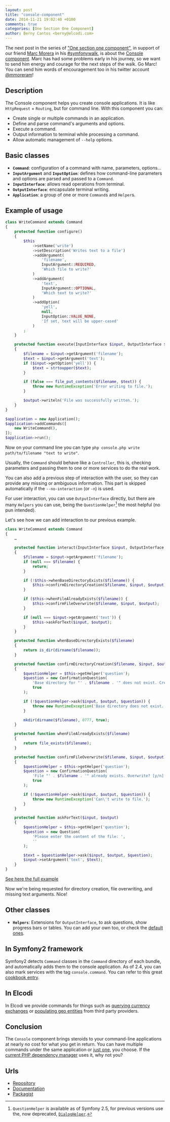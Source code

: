 ```yaml
---
layout: post
title: "console-component"
date: 2014-11-21 19:02:40 +0100
comments: true
categories: [One Section One Component] 
author: Berny Cantos <berny@elcodi.com>
---
```

The next post in the series of ["One section one component"](/blog/categories/one-section-one-component/), in support of our friend [Marc Morera](https://github.com/mmoreram) in his [#symfonywalk](https://twitter.com/hashtag/symfonywalk?f=realtime), is about the [Console component](http://symfony.com/doc/current/components/console). Marc has had some problems early in his journey, so we want to send him energy and courage for the next steps of the walk. Go Marc! You can send him words of encouragement too in his twitter account [@mmoreram](https://twitter.com/mmoreram)!

## Description

The Console component helps you create console applications. It is like `HttpRequest` + `Routing`, but for command line. With this component you can:

- Create single or multiple commands in an application.
- Define and parse command's arguments and options.
- Execute a command.
- Output information to terminal while processing a command.
- Allow automatic management of `--help` options.

## Basic classes

- **`Command`**: configuration of a command with name, parameters, options…
- **`InputArgument`** and **`InputOption`**: defines how command-line parameters and options are parsed and passed to a `Command`.
- **`InputInterface`**: allows read operations from terminal.
- **`OutputInterface`**: encapsulate terminal writing.
- **`Application`**: a group of one or more `Command`s and `Helper`s.

## Example of usage

```php
class WriteCommand extends Command
{
    protected function configure()
    {
        $this
            ->setName('write')
            ->setDescription('Writes text to a file')
            ->addArgument(
                'filename',
                InputArgument::REQUIRED,
                'Which file to write?'
            )
            ->addArgument(
                'text',
                InputArgument::OPTIONAL,
                'Which text to write?'
            )
            ->addOption(
                'yell',
                null,
                InputOption::VALUE_NONE,
                'If set, text will be upper-cased'
            )
        ;
    }

    protected function execute(InputInterface $input, OutputInterface $output)
    {
        $filename = $input->getArgument('filename');
        $text = $input->getArgument('text');
        if ($input->getOption('yell')) {
            $text = strtoupper($text);
        }

        if (false === file_put_contents($filename, $text)) {
            throw new RuntimeException('Error writing to file.');
        }

        $output->writeln('File was successfully written.');
    }
}

$application = new Application();
$application->addCommands([
    new WriteCommand(),
]);
$application->run();
```

Now on your command line you can type `php console.php write path/to/filename "text to write"`.

Usually, the `Command` should behave like a `Controller`, this is, checking parameters and passing them to one or more services to do the real work.

You can also add a previous step of interaction with the user, so they can provide any missing or ambiguous information. This part is skipped automatically if the `--no-interaction` (or `-n`) is used.

For user interaction, you can use `OutputInterface` directly, but there are many `Helpers` you can use, being the `QuestionHelper`[^console-1] the most helpful (no pun intended).

Let's see how we can add interaction to our previous example.

```php
class WriteCommand extends Command
{
    …

    protected function interact(InputInterface $input, OutputInterface $output)
    {
        $filename = $input->getArgument('filename');
        if (null === $filename) {
            return;
        }

        if (!$this->whenBaseDirectoryExists($filename)) {
            $this->confirmDirectoryCreation($filename, $input, $output);
        }

        if ($this->whenFileAlreadyExists($filename)) {
            $this->confirmFileOverwrite($filename, $input, $output);
        }

        if (null === $input->getArgument('text')) {
            $this->askForText($input, $output);
        }
    }

    protected function whenBaseDirectoryExists($filename)
    {
        return is_dir(dirname($filename));
    }

    protected function confirmDirectoryCreation($filename, $input, $output)
    {
        $questionHelper = $this->getHelper('question');
        $question = new ConfirmationQuestion(
            'Base directory for "' . $filename . '" does not exist. Create? [y/n] ',
            true
        );

        if (!$questionHelper->ask($input, $output, $question)) {
            throw new RuntimeException('Base directory does not exist.');
        }

        mkdir(dirname($filename), 0777, true);
    }

    protected function whenFileAlreadyExists($filename)
    {
        return file_exists($filename);
    }

    protected function confirmFileOverwrite($filename, $input, $output)
    {
        $questionHelper = $this->getHelper('question');
        $question = new ConfirmationQuestion(
            'File "' . $filename . '" already exists. Overwrite? [y/n] ',
            true
        );

        if (!$questionHelper->ask($input, $output, $question)) {
            throw new RuntimeException('Can\'t write to file.');
        }
    }

    protected function askForText($input, $output)
    {
        $questionHelper = $this->getHelper('question');
        $question = new Question(
            'Please enter the content of the file: ',
            ''
        );

        $text = $questionHelper->ask($input, $output, $question);
        $input->setArgument('text', $text);
    }
}
```
[See here the full example](https://gist.github.com/xphere/546d5e90d15c1f88d750)

Now we're being requested for directory creation, file overwriting, and missing text arguments. Nice!

## Other classes

- **`Helpers`**: Extensions for `OutputInterface`, to ask questions, show progress bars or tables. You can add your own too, or check the [default ones](http://symfony.com/doc/current/components/console/helpers).

## In Symfony2 framework

Symfony2 detects `Command` classes in the `Command` directory of each bundle, and automatically adds them to the console application. As of 2.4, you can also mark services with the tag `console.command`. You can refer to this great [cookbook entry](http://symfony.com/doc/current/cookbook/console/commands_as_services.html).

## In Elcodi

In Elcodi we provide commands for things such as [querying currency exchanges](https://github.com/elcodi/Currency/blob/master/Command/CurrencyExchangeRatesPopulateCommand.php) or [populating geo entities](https://github.com/elcodi/Geo/blob/master/Command/GeoPopulateCommand.php) from third party providers.

## Conclusion

The `Console` component brings steroids to your command-line applications at nearly no cost for what you get in return. You can have multiple commands under the same application or [just one](http://symfony.com/doc/current/components/console/single_command_tool.html), you choose. If the [current PHP dependency manager](https://getcomposer.org/) uses it, why not you?

## Urls

- [Repository](https://github.com/symfony/Console)
- [Documentation](http://symfony.com/doc/current/components/console)
- [Packagist](https://packagist.org/packages/symfony/console)

[^console-1]: `QuestionHelper` is available as of Symfony 2.5, for previous versions use the, now deprecated, [`DialogHelper`](http://symfony.com/doc/2.5/components/console/helpers/dialoghelper.html).
